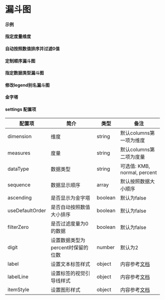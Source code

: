 # 漏斗图

#### 示例

<vuep template="#simple-funnel"></vuep>

<script v-pre type="text/x-template" id="simple-funnel">
<template>
  <ve-funnel :data="chartData"></ve-funnel>
</template>

<script>
  export default {
    data () {
      return {
        chartData: {
          columns: ['状态', '数值'],
          rows: [
            { '状态': '展示', '数值': 900 },
            { '状态': '访问', '数值': 600 },
            { '状态': '点击', '数值': 300 },
            { '状态': '订单', '数值': 100 }
          ]
        }
      }
    }
  }
</script>
</script>

#### 指定度量维度

<vuep template="#custom-demision-funnel"></vuep>

<script v-pre type="text/x-template" id="custom-demision-funnel">
<template>
  <ve-funnel :data="chartData" :settings="chartSettings"></ve-funnel>
</template>

<script>
  export default {
    data () {
      this.chartSettings = {
        dimension: '状态1',
        measures: '数值'
      }
      return {
        chartData: {
          columns: ['状态', '状态1', '数值'],
          rows: [
            { '状态': '展示', '状态1': '展示1', '数值': 900 },
            { '状态': '访问', '状态1': '访问1', '数值': 600 },
            { '状态': '点击', '状态1': '点击1', '数值': 300 },
            { '状态': '订单', '状态1': '订单1', '数值': 100 }
          ]
        }
      }
    }
  }
</script>
</script>

#### 自动按照数值排序并过滤0值

<vuep template="#use-default-filter"></vuep>

<script v-pre type="text/x-template" id="use-default-filter">
<template>
  <ve-funnel :data="chartData" :settings="chartSettings"></ve-funnel>
</template>

<script>
  export default {
    data () {
      this.chartSettings = {
        useDefaultOrder: true,
        filterZero: true
      }
      return {
        chartData: {
          columns: ['状态', '数值'],
          rows: [
            { '状态': '展示', '数值': 900 },
            { '状态': '访问', '数值': 100 },
            { '状态': '零', '数值': 0 },
            { '状态': '点击', '数值': 300 },
            { '状态': '订单', '数值': 200 }
          ]
        }
      }
    }
  }
</script>
</script>

#### 定制顺序漏斗图

<vuep template="#custom-order-funnel"></vuep>

<script v-pre type="text/x-template" id="custom-order-funnel">
<template>
  <ve-funnel :data="chartData" :settings="chartSettings"></ve-funnel>
</template>

<script>
  export default {
    data () {
      this.chartSettings = {
        sequence: ['订单', '点击', '访问', '展示']
      }
      return {
        chartData: {
          columns: ['状态', '数值'],
          rows: [
            { '状态': '展示', '数值': 900 },
            { '状态': '访问', '数值': 600 },
            { '状态': '点击', '数值': 300 },
            { '状态': '订单', '数值': 100 }
          ]
        }
      }
    }
  }
</script>
</script>

#### 指定数据类型漏斗图

<vuep template="#custom-datatype-funnel"></vuep>

<script v-pre type="text/x-template" id="custom-datatype-funnel">
<template>
  <ve-funnel :data="chartData" :settings="chartSettings"></ve-funnel>
</template>

<script>
  export default {
    data () {
      this.chartSettings = {
        dataType: 'percent'
      }
      return {
        chartData: {
          columns: ['状态', '数值'],
          rows: [
            { '状态': '展示', '数值': 0.9 },
            { '状态': '访问', '数值': 0.6 },
            { '状态': '点击', '数值': 0.3 },
            { '状态': '订单', '数值': 0.1 }
          ]
        }
      }
    }
  }
</script>
</script>

#### 修改legend别名漏斗图

<vuep template="#change-legend-name"></vuep>

<script v-pre type="text/x-template" id="change-legend-name">
<template>
  <ve-funnel :data="chartData" :settings="chartSettings"></ve-funnel>
</template>

<script>
  export default {
    data () {
      this.chartSettings = {
        legendName: {
          '订单': '订单 total:1000'
        }
      }
      return {
        chartData: {
          columns: ['状态', '数值'],
          rows: [
            { '状态': '展示', '数值': 0.9 },
            { '状态': '访问', '数值': 0.6 },
            { '状态': '点击', '数值': 0.3 },
            { '状态': '订单', '数值': 0.1 }
          ]
        }
      }
    }
  }
</script>
</script>

#### 金字塔

<vuep template="#pyramid-funnel"></vuep>

<script v-pre type="text/x-template" id="pyramid-funnel">
<template>
  <ve-funnel :data="chartData" :settings="chartSettings"></ve-funnel>
</template>

<script>
  export default {
    data () {
      this.chartSettings = {
        ascending: true
      }
      return {
        chartData: {
          columns: ['状态', '数值'],
          rows: [
            { '状态': '展示', '数值': 900 },
            { '状态': '访问', '数值': 600 },
            { '状态': '点击', '数值': 300 },
            { '状态': '订单', '数值': 100 }
          ]
        }
      }
    }
  }
</script>
</script>

#### settings 配置项

| 配置项 | 简介 | 类型 | 备注 |
| --- | --- | --- | --- |
| dimension | 维度 | string | 默认columns第一项为维度 |
| measures | 度量 | string | 默认columns第二项为度量 |
| dataType | 数据类型 | string | 可选值: KMB, normal, percent |
| sequence | 数据显示顺序 | array | 默认按照数据大小顺序 |
| ascending | 是否显示为金字塔 | boolean | 默认为false |
| useDefaultOrder | 是否自动按照数值大小排序 | boolean | 默认为false |
| filterZero | 是否过滤度量为0的数据 | boolean | 默认为false |
| digit | 设置数据类型为percent时保留的位数 | number | 默认为2 |
| label | 设置文本标签样式 | object | 内容参考[文档](http://echarts.baidu.com/option.html#series-funnel.label) |
| labelLine | 设置标签的视觉引导线样式 | object | 内容参考[文档](http://echarts.baidu.com/option.html#series-funnel.labelLine) |
| itemStyle | 设置图形样式 | object | 内容参考[文档](http://echarts.baidu.com/option.html#series-funnel.itemStyle) |
